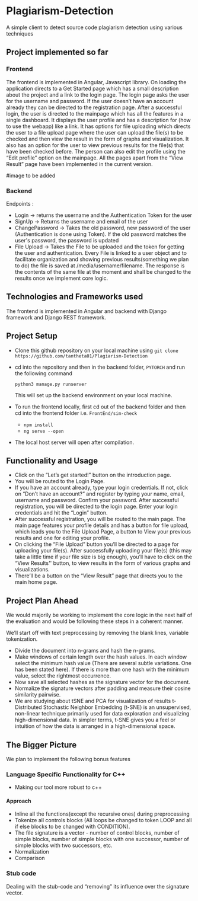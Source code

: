 # Plagiarism-Detection
A simple client to detect source code plagiarism detection using various techniques


## Project implemented so far
### Frontend

The frontend is implemented in Angular, Javascript library. On loading the application directs to a Get Started page which has a small description about the project and a link to the login page. The login page asks the user for the username and password. If the user doesn’t have an account already they can be directed to the registration page. After a successful login, the user is directed to the mainpage which has all the features in a single dashboard. It displays the user profile and has a description for (how to use the webapp) like a link. It has options for file uploading which directs the user to a file upload page where the user can upload the file(s) to be checked and then view the result in the form of graphs and visualization. It also has an option for the user to view previous results for the file(s) that have been checked before. The person can also edit the profile using the “Edit profile” option on the mainpage.
All the pages apart from the “View Result” page have been implemented in the current version.

#image to be added

### Backend
Endpoints  : 
- Login -> returns the username and the Authentication Token for the user
- SignUp -> Returns the username and email of the user
- ChangePassword -> Takes the old password, new password of the user (Authentication is done using Token). If the old password matches the user's password, the password is updated
- File Upload -> Takes the File to be uploaded and the token for getting the user and authentication. Every File is linked to a user object and to facilitate organization and showing previous results(something we plan to do) the file is saved at /media/username/filename. The response is the contents of the same file at the moment and shall be changed to the results once we implement core logic. 
 

## Technologies and Frameworks used
The frontend is implemented in Angular and backend with Django framework and Django REST framework. 


## Project Setup

- Clone this github repository on your local machine using `git clone https://github.com/tantheta01/Plagiarism-Detection`
- cd into the repository and then in the backend folder, `PYTORCH` and run the following command
  
  `python3 manage.py runserver`
  
  This will set up the backend environment on your local machine.
- To run the frontend locally, first cd out of the backend folder and then cd into the frontend folder i.e. `FrontEnd/sim-check` 
  - `npm install` 
  - `ng serve --open`
- The local host server will open after compilation.

## Functionality and Usage
- Click on the “Let’s get started!” button on the introduction page.
- You will be routed to the Login Page.
- If you have an account already, type your login credentials. If not, click on  “Don’t have an account?” and register by typing your name, email, username and password. Confirm your password. After successful registration, you will be directed to the login page. Enter your login credentials and hit the “Login” button.
- After successful registration, you will be routed to the main page. The main page features your profile details and has a button for file upload, which leads you to the File Upload Page, a button to View your previous results and one for editing your profile.
- On clicking the “File Upload” button you’ll be directed to a page for uploading your file(s). After successfully uploading your file(s) (this may take a little time if your file size is big enough), you’ll have to click on the “View Results'' button, to view results in the form of various graphs and visualizations. 
- There’ll be a button on the “View Result” page that directs you to the main home page. 


## Project Plan Ahead
We would majorily be working to implement the core logic in the next half of the evaluation and would be following these steps in a coherent manner. 

We’ll start off with text preprocessing by removing the blank lines, variable tokenization.
- Divide the document into n-grams and hash the n-grams.
- Make windows of certain length over the hash values. In each window select the minimum hash value (There are several subtle variations. One has been stated here). If there is more than one hash with the minimum value, select the rightmost occurrence. 
- Now save all selected hashes as the signature vector for the document.
- Normalize the signature vectors after padding and measure their cosine similarity pairwise. 
- We are studying about tSNE and PCA for visualization of results
t-Distributed Stochastic Neighbor Embedding (t-SNE) is an unsupervised, non-linear technique primarily used for data exploration and visualizing high-dimensional data. In simpler terms, t-SNE gives you a feel or intuition of how the data is arranged in a high-dimensional space. 

## The Bigger Picture
We plan to implement the following bonus features
### Language Specific Functionality for C++
- Making our tool more robust to c++
#### Approach
- Inline all the functions(except the recursive ones) during preprocessing
- Tokenize all controls blocks (All loops be changed to token LOOP and all if else blocks to be changed with CONDITION). 
- The file signature is a vector - number of control blocks, number of simple blocks, number of simple blocks with one successor, number of simple blocks with two successors, etc. 
- Normalization
- Comparison
### Stub code
Dealing with the stub-code and “removing” its influence over the signature vector.



